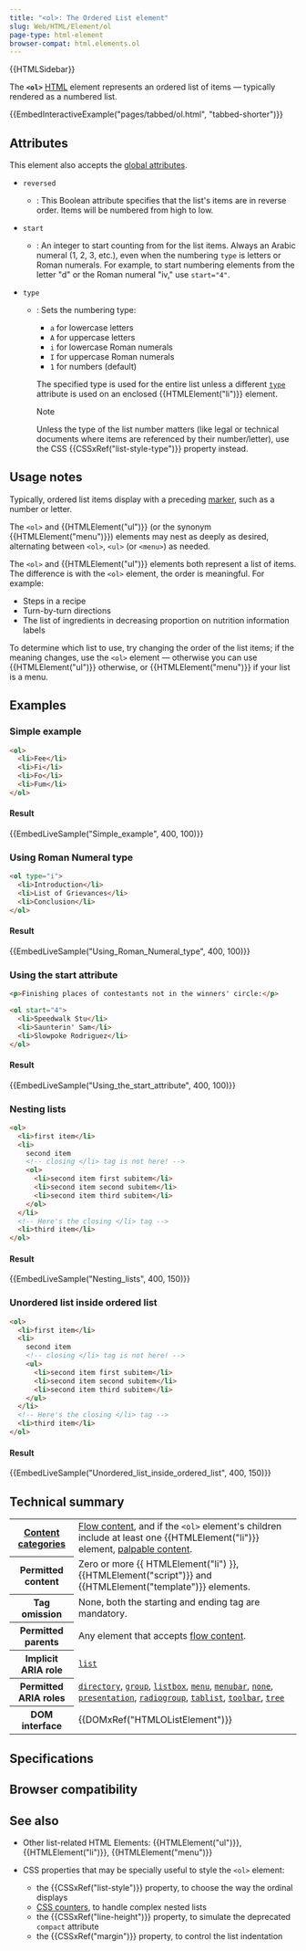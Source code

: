 ```yaml
---
title: "<ol>: The Ordered List element"
slug: Web/HTML/Element/ol
page-type: html-element
browser-compat: html.elements.ol
---
```


{{HTMLSidebar}}

The **`<ol>`** [HTML](/Web/HTML) element represents an ordered list of items — typically rendered as a numbered list.

{{EmbedInteractiveExample("pages/tabbed/ol.html", "tabbed-shorter")}}

## Attributes

This element also accepts the [global attributes](/Web/HTML/Global_attributes).

- `reversed`
  - : This Boolean attribute specifies that the list's items are in reverse order. Items will be numbered from high to low.
- `start`
  - : An integer to start counting from for the list items. Always an Arabic numeral (1, 2, 3, etc.), even when the numbering `type` is letters or Roman numerals. For example, to start numbering elements from the letter "d" or the Roman numeral "iv," use `start="4"`.
- `type`

  - : Sets the numbering type:

    - `a` for lowercase letters
    - `A` for uppercase letters
    - `i` for lowercase Roman numerals
    - `I` for uppercase Roman numerals
    - `1` for numbers (default)

    The specified type is used for the entire list unless a different [`type`](/Web/HTML/Element/li#type) attribute is used on an enclosed {{HTMLElement("li")}} element.

    > [!NOTE]
    > Unless the type of the list number matters (like legal or technical documents where items are referenced by their number/letter), use the CSS {{CSSxRef("list-style-type")}} property instead.

## Usage notes

Typically, ordered list items display with a preceding [marker](/Web/CSS/::marker), such as a number or letter.

The `<ol>` and {{HTMLElement("ul")}} (or the synonym {{HTMLElement("menu")}}) elements may nest as deeply as desired, alternating between `<ol>`, `<ul>` (or `<menu>`) as needed.

The `<ol>` and {{HTMLElement("ul")}} elements both represent a list of items. The difference is with the `<ol>` element, the order is meaningful. For example:

- Steps in a recipe
- Turn-by-turn directions
- The list of ingredients in decreasing proportion on nutrition information labels

To determine which list to use, try changing the order of the list items; if the meaning changes, use the `<ol>` element — otherwise you can use {{HTMLElement("ul")}} otherwise, or {{HTMLElement("menu")}} if your list is a menu.

## Examples

### Simple example

```html
<ol>
  <li>Fee</li>
  <li>Fi</li>
  <li>Fo</li>
  <li>Fum</li>
</ol>
```

#### Result

{{EmbedLiveSample("Simple_example", 400, 100)}}

### Using Roman Numeral type

```html
<ol type="i">
  <li>Introduction</li>
  <li>List of Grievances</li>
  <li>Conclusion</li>
</ol>
```

#### Result

{{EmbedLiveSample("Using_Roman_Numeral_type", 400, 100)}}

### Using the start attribute

```html
<p>Finishing places of contestants not in the winners' circle:</p>

<ol start="4">
  <li>Speedwalk Stu</li>
  <li>Saunterin' Sam</li>
  <li>Slowpoke Rodriguez</li>
</ol>
```

#### Result

{{EmbedLiveSample("Using_the_start_attribute", 400, 100)}}

### Nesting lists

```html
<ol>
  <li>first item</li>
  <li>
    second item
    <!-- closing </li> tag is not here! -->
    <ol>
      <li>second item first subitem</li>
      <li>second item second subitem</li>
      <li>second item third subitem</li>
    </ol>
  </li>
  <!-- Here's the closing </li> tag -->
  <li>third item</li>
</ol>
```

#### Result

{{EmbedLiveSample("Nesting_lists", 400, 150)}}

### Unordered list inside ordered list

```html
<ol>
  <li>first item</li>
  <li>
    second item
    <!-- closing </li> tag is not here! -->
    <ul>
      <li>second item first subitem</li>
      <li>second item second subitem</li>
      <li>second item third subitem</li>
    </ul>
  </li>
  <!-- Here's the closing </li> tag -->
  <li>third item</li>
</ol>
```

#### Result

{{EmbedLiveSample("Unordered_list_inside_ordered_list", 400, 150)}}

## Technical summary

<table class="properties">
  <tbody>
    <tr>
      <th scope="row">
        <a href="/Web/HTML/Content_categories"
          >Content categories</a
        >
      </th>
      <td>
        <a href="/Web/HTML/Content_categories#flow_content"
          >Flow content</a
        >, and if the <code>&#x3C;ol></code> element's children include at least
        one {{HTMLElement("li")}} element,
        <a href="/Web/HTML/Content_categories#palpable_content"
          >palpable content</a
        >.
      </td>
    </tr>
    <tr>
      <th scope="row">Permitted content</th>
      <td>
        Zero or more {{ HTMLElement("li") }},
        {{HTMLElement("script")}} and
        {{HTMLElement("template")}} elements.
      </td>
    </tr>
    <tr>
      <th scope="row">Tag omission</th>
      <td>None, both the starting and ending tag are mandatory.</td>
    </tr>
    <tr>
      <th scope="row">Permitted parents</th>
      <td>
        Any element that accepts
        <a href="/Web/HTML/Content_categories#flow_content"
          >flow content</a
        >.
      </td>
    </tr>
    <tr>
      <th scope="row">Implicit ARIA role</th>
      <td>
        <code
          ><a href="/Web/Accessibility/ARIA/Roles/list_role"
            >list</a
          ></code
        >
      </td>
    </tr>
    <tr>
      <th scope="row">Permitted ARIA roles</th>
      <td>
        <a href="/Web/Accessibility/ARIA/Roles/directory_role"><code>directory</code></a>, <a href="/Web/Accessibility/ARIA/Roles/group_role"><code>group</code></a>,
        <a href="/Web/Accessibility/ARIA/Roles/listbox_role"><code>listbox</code></a>, <a href="/Web/Accessibility/ARIA/Roles/menu_role"><code>menu</code></a>,
        <a href="/Web/Accessibility/ARIA/Roles/menubar_role"><code>menubar</code></a>, <a href="/Web/Accessibility/ARIA/Roles/none_role"><code>none</code></a>,
        <a href="/Web/Accessibility/ARIA/Roles/presentation_role"><code>presentation</code></a>,
        <a href="/Web/Accessibility/ARIA/Roles/radiogroup_role"><code>radiogroup</code></a>, <a href="/Web/Accessibility/ARIA/Roles/tablist_role"><code>tablist</code></a>,
        <a href="/Web/Accessibility/ARIA/Roles/toolbar_role"><code>toolbar</code></a>, <a href="/Web/Accessibility/ARIA/Roles/tree_role"><code>tree</code></a>
      </td>
    </tr>
    <tr>
      <th scope="row">DOM interface</th>
      <td>{{DOMxRef("HTMLOListElement")}}</td>
    </tr>
  </tbody>
</table>

## Specifications



## Browser compatibility



## See also

- Other list-related HTML Elements: {{HTMLElement("ul")}}, {{HTMLElement("li")}}, {{HTMLElement("menu")}}
- CSS properties that may be specially useful to style the `<ol>` element:

  - the {{CSSxRef("list-style")}} property, to choose the way the ordinal displays
  - [CSS counters](/Web/CSS/CSS_counter_styles/Using_CSS_counters), to handle complex nested lists
  - the {{CSSxRef("line-height")}} property, to simulate the deprecated `compact` attribute
  - the {{CSSxRef("margin")}} property, to control the list indentation
